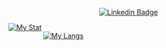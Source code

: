 &emsp;&emsp;&emsp;&emsp;&emsp;&emsp;&emsp;&emsp;&emsp;&emsp;&emsp;&emsp;&emsp;&emsp;&emsp;&emsp;&emsp;&emsp;&emsp;&emsp;&emsp;&emsp;&emsp;&emsp;&emsp;[![Linkedin Badge](https://img.shields.io/badge/-amirra-blue?style=flat-square&logo=Linkedin&logoColor=white&link=https://www.linkedin.com/in/amirra/)](https://www.linkedin.com/in/amirra/)




&emsp;&emsp;&emsp;&emsp;&emsp;&emsp;&emsp;&emsp;&emsp;&emsp;&emsp;&emsp;[![My Stat](https://github-readme-stats.vercel.app/api?username=amiranjom&hide=stars,issues&count_private=true&show_icons=true&theme=radical)](https://github.com/)  
&emsp;&emsp;&emsp;&emsp;&emsp;&emsp;&emsp;&emsp;&emsp;&emsp;&emsp;&emsp;&emsp;&emsp;&emsp;&emsp;&emsp;[![My Langs](https://github-readme-stats.vercel.app/api/top-langs/?username=amiranjom&layout=compact&theme=radical)](https://github.com/)



<!--
**amiranjom/amiranjom** is a ✨ _special_ ✨ repository because its `README.md` (this file) appears on your GitHub profile.

Here are some ideas to get you started:

- 🔭 I’m currently working on ...
- 🌱 I’m currently learning ...
- 👯 I’m looking to collaborate on ...
- 🤔 I’m looking for help with ...
- 💬 Ask me about ...
- 📫 How to reach me: ...
- 😄 Pronouns: ...
- ⚡ Fun fact: ...
-->
 
